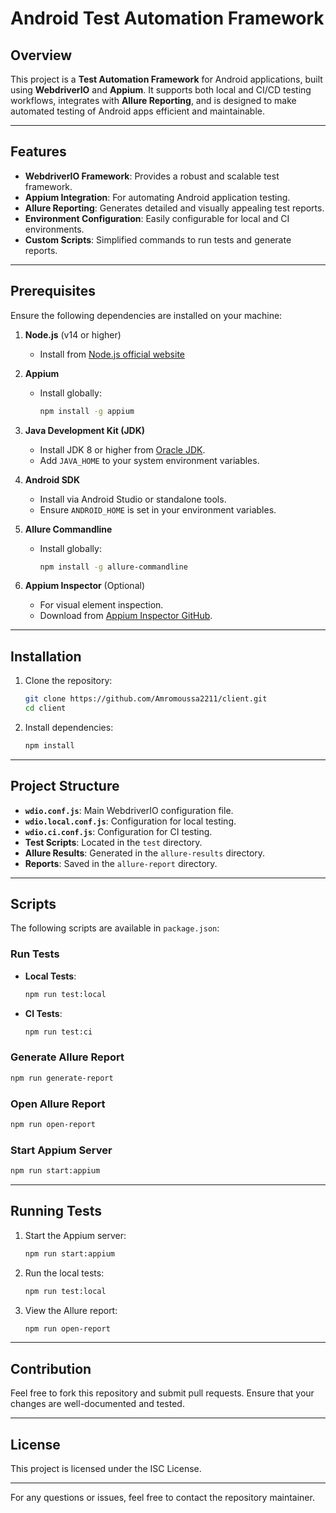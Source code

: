 # Android Test Automation Framework

## Overview
This project is a **Test Automation Framework** for Android applications, built using **WebdriverIO** and **Appium**. It supports both local and CI/CD testing workflows, integrates with **Allure Reporting**, and is designed to make automated testing of Android apps efficient and maintainable.

---

## Features
- **WebdriverIO Framework**: Provides a robust and scalable test framework.
- **Appium Integration**: For automating Android application testing.
- **Allure Reporting**: Generates detailed and visually appealing test reports.
- **Environment Configuration**: Easily configurable for local and CI environments.
- **Custom Scripts**: Simplified commands to run tests and generate reports.

---

## Prerequisites
Ensure the following dependencies are installed on your machine:

1. **Node.js** (v14 or higher)
   - Install from [Node.js official website](https://nodejs.org/)

2. **Appium**
   - Install globally:
     ```bash
     npm install -g appium
     ```

3. **Java Development Kit (JDK)**
   - Install JDK 8 or higher from [Oracle JDK](https://www.oracle.com/java/technologies/javase-downloads.html).
   - Add `JAVA_HOME` to your system environment variables.

4. **Android SDK**
   - Install via Android Studio or standalone tools.
   - Ensure `ANDROID_HOME` is set in your environment variables.

5. **Allure Commandline**
   - Install globally:
     ```bash
     npm install -g allure-commandline
     ```

6. **Appium Inspector** (Optional)
   - For visual element inspection.
   - Download from [Appium Inspector GitHub](https://github.com/appium/appium-inspector).

---

## Installation

1. Clone the repository:
   ```bash
   git clone https://github.com/Amromoussa2211/client.git
   cd client
   ```

2. Install dependencies:
   ```bash
   npm install
   ```

---

## Project Structure
- **`wdio.conf.js`**: Main WebdriverIO configuration file.
- **`wdio.local.conf.js`**: Configuration for local testing.
- **`wdio.ci.conf.js`**: Configuration for CI testing.
- **Test Scripts**: Located in the `test` directory.
- **Allure Results**: Generated in the `allure-results` directory.
- **Reports**: Saved in the `allure-report` directory.

---

## Scripts
The following scripts are available in `package.json`:

### Run Tests
- **Local Tests**:
  ```bash
  npm run test:local
  ```
- **CI Tests**:
  ```bash
  npm run test:ci
  ```

### Generate Allure Report
```bash
npm run generate-report
```

### Open Allure Report
```bash
npm run open-report
```

### Start Appium Server
```bash
npm run start:appium
```

---

## Running Tests

1. Start the Appium server:
   ```bash
   npm run start:appium
   ```

2. Run the local tests:
   ```bash
   npm run test:local
   ```

3. View the Allure report:
   ```bash
   npm run open-report
   ```

---

## Contribution
Feel free to fork this repository and submit pull requests. Ensure that your changes are well-documented and tested.

---

## License
This project is licensed under the ISC License.

---

For any questions or issues, feel free to contact the repository maintainer.

